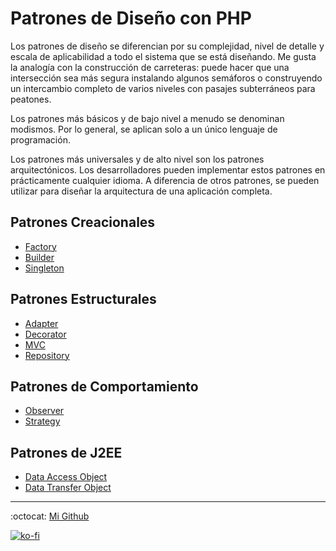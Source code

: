 # Patrones de Diseño con PHP

Los patrones de diseño se diferencian por su complejidad, nivel de detalle y escala de aplicabilidad a todo el sistema que se está diseñando. Me gusta la analogía con la construcción de carreteras: puede hacer que una intersección sea más segura instalando algunos semáforos o construyendo un intercambio completo de varios niveles con pasajes subterráneos para peatones.

Los patrones más básicos y de bajo nivel a menudo se denominan modismos. Por lo general, se aplican solo a un único lenguaje de programación.

Los patrones más universales y de alto nivel son los patrones arquitectónicos. Los desarrolladores pueden implementar estos patrones en prácticamente cualquier idioma. A diferencia de otros patrones, se pueden utilizar para diseñar la arquitectura de una aplicación completa.

## Patrones Creacionales

- [Factory](./factory/README.md)
- [Builder](./builder/README.md)
- [Singleton](./singleton/README.md)

## Patrones Estructurales

- [Adapter](./adapter/README.md)
- [Decorator](./decorator/README.md)
- [MVC](./mvc/README.md)
- [Repository](./repository/README.md)

## Patrones de Comportamiento

- [Observer](./observer/README.md)
- [Strategy](./strategy/README.md)

## Patrones de J2EE

- [Data Access Object](./data_access_object/README.md)
- [Data Transfer Object](./transfer_object/README.md)

---
:octocat: [Mi Github](https://github.com/FernandoCalmet)

[![ko-fi](https://www.ko-fi.com/img/githubbutton_sm.svg)](https://ko-fi.com/T6T41JKMI)
